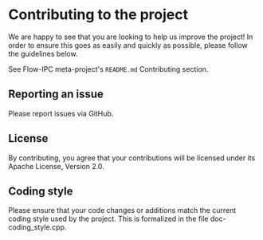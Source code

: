 # Contributing to the project

We are happy to see that you are looking to help us improve the project!  In order to ensure this goes as
easily and quickly as possible, please follow the guidelines below.

See Flow-IPC meta-project's `README.md` Contributing section.

## Reporting an issue

Please report issues via GitHub.

## License

By contributing, you agree that your contributions will be licensed under its Apache License, Version
2.0.

## Coding style

Please ensure that your code changes or additions match the current coding style used by the project.
This is formalized in the file doc-coding_style.cpp.
